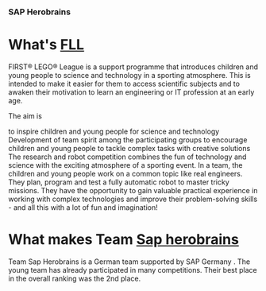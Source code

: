 ### SAP Herobrains

# What's [FLL](https://www.first-lego-league.org/de/allgemeines/was-ist-fll.html)  
FIRST® LEGO® League is a support programme that introduces children and young people to science and technology in a sporting atmosphere. This is intended to make it easier for them to access scientific subjects and to awaken their motivation to learn an engineering or IT profession at an early age. 

The aim is

to inspire children and young people for science and technology
Development of team spirit among the participating groups
to encourage children and young people to tackle complex tasks with creative solutions
The research and robot competition combines the fun of technology and science with the exciting atmosphere of a sporting event. In a team, the children and young people work on a common topic like real engineers. They plan, program and test a fully automatic robot to master tricky missions. They have the opportunity to gain valuable practical experience in working with complex technologies and improve their problem-solving skills - and all this with a lot of fun and imagination!


# What makes Team [Sap herobrains](https://www.rnz.de/nachrichten/wiesloch_artikel,-unermuedlicher-forschergeist-team-sap-hero-brains-nimmt-an-lego-league-teil-_arid,492633.html) 
Team Sap Herobrains is a German team supported by SAP Germany . The young team has already participated in many competitions. Their best place in the overall ranking was the 2nd place.
